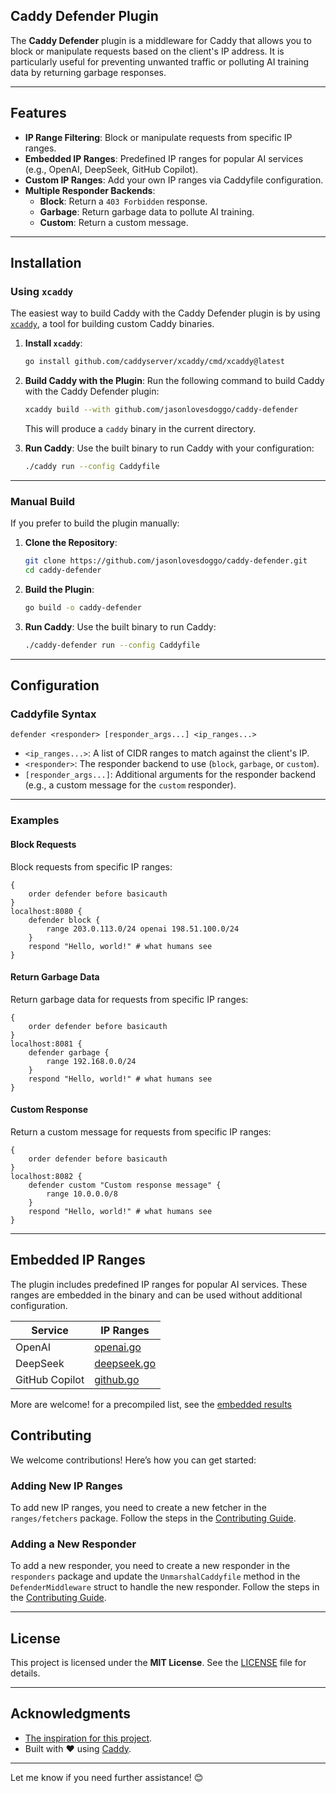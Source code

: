 ## **Caddy Defender Plugin**

The **Caddy Defender** plugin is a middleware for Caddy that allows you to block or manipulate requests based on the client's IP address. It is particularly useful for preventing unwanted traffic or polluting AI training data by returning garbage responses.

---

## **Features**

- **IP Range Filtering**: Block or manipulate requests from specific IP ranges.
- **Embedded IP Ranges**: Predefined IP ranges for popular AI services (e.g., OpenAI, DeepSeek, GitHub Copilot).
- **Custom IP Ranges**: Add your own IP ranges via Caddyfile configuration.
- **Multiple Responder Backends**:
  - **Block**: Return a `403 Forbidden` response.
  - **Garbage**: Return garbage data to pollute AI training.
  - **Custom**: Return a custom message.

---

## **Installation**

### **Using `xcaddy`**

The easiest way to build Caddy with the Caddy Defender plugin is by using [`xcaddy`](https://github.com/caddyserver/xcaddy), a tool for building custom Caddy binaries.

1. **Install `xcaddy`**:
   ```bash
   go install github.com/caddyserver/xcaddy/cmd/xcaddy@latest
   ```

2. **Build Caddy with the Plugin**:
   Run the following command to build Caddy with the Caddy Defender plugin:
   ```bash
   xcaddy build --with github.com/jasonlovesdoggo/caddy-defender
   ```

   This will produce a `caddy` binary in the current directory.

3. **Run Caddy**:
   Use the built binary to run Caddy with your configuration:
   ```bash
   ./caddy run --config Caddyfile
   ```

---

### **Manual Build**

If you prefer to build the plugin manually:

1. **Clone the Repository**:
   ```bash
   git clone https://github.com/jasonlovesdoggo/caddy-defender.git
   cd caddy-defender
   ```

2. **Build the Plugin**:
   ```bash
   go build -o caddy-defender
   ```

3. **Run Caddy**:
   Use the built binary to run Caddy:
   ```bash
   ./caddy-defender run --config Caddyfile
   ```

---

## **Configuration**

### **Caddyfile Syntax**

```caddyfile
defender <responder> [responder_args...] <ip_ranges...>
```

- `<ip_ranges...>`: A list of CIDR ranges to match against the client's IP.
- `<responder>`: The responder backend to use (`block`, `garbage`, or `custom`).
- `[responder_args...]`: Additional arguments for the responder backend (e.g., a custom message for the `custom` responder).

---

### **Examples**

#### **Block Requests**
Block requests from specific IP ranges:
```caddyfile
{
    order defender before basicauth
}
localhost:8080 {
    defender block {
        range 203.0.113.0/24 openai 198.51.100.0/24 
    } 
    respond "Hello, world!" # what humans see
}
```

#### **Return Garbage Data**
Return garbage data for requests from specific IP ranges:
```caddyfile
{
    order defender before basicauth
}
localhost:8081 {
    defender garbage {
        range 192.168.0.0/24 
    }
    respond "Hello, world!" # what humans see
}
```

#### **Custom Response**
Return a custom message for requests from specific IP ranges:
```caddyfile
{
    order defender before basicauth
}
localhost:8082 {
    defender custom "Custom response message" {
        range 10.0.0.0/8
    } 
    respond "Hello, world!" # what humans see
} 
```

---

## **Embedded IP Ranges**

The plugin includes predefined IP ranges for popular AI services. These ranges are embedded in the binary and can be used without additional configuration.

| Service         | IP Ranges                                  |
|-----------------|--------------------------------------------|
| OpenAI          | [openai.go](ranges/fetchers/openai.go)     |
| DeepSeek        | [deepseek.go](ranges/fetchers/deepseek.go) |
| GitHub Copilot  | [github.go](ranges/fetchers/github.go)     |

More are welcome! for a precompiled list, see the [embedded results](ranges/data/generated.go)

## **Contributing**

We welcome contributions! Here’s how you can get started:

### Adding New IP Ranges
To add new IP ranges, you need to create a new fetcher in the `ranges/fetchers` package. Follow the steps in the [Contributing Guide](CONTRIBUTING.md).

### Adding a New Responder

To add a new responder, you need to create a new responder in the `responders` package and update the `UnmarshalCaddyfile` method in the `DefenderMiddleware` struct to handle the new responder. Follow the steps in the [Contributing Guide](CONTRIBUTING.md).

---

## **License**

This project is licensed under the **MIT License**. See the [LICENSE](LICENSE) file for details.

---

## **Acknowledgments**

- [The inspiration for this project](https://www.reddit.com/r/selfhosted/comments/1i154h7/comment/m73pj9t/).
- Built with ❤️ using [Caddy](https://caddyserver.com).

---

Let me know if you need further assistance! 😊
